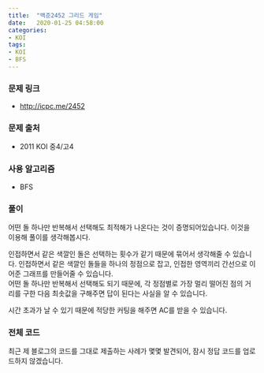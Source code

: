 ```yaml
---
title:  "백준2452 그리드 게임"
date:   2020-01-25 04:58:00
categories:
- KOI
tags:
- KOI
- BFS
---
```


### 문제 링크
* http://icpc.me/2452

### 문제 출처
* 2011 KOI 중4/고4

### 사용 알고리즘
* BFS

### 풀이
어떤 돌 하나만 반복해서 선택해도 최적해가 나온다는 것이 증명되어있습니다. 이것을 이용해 풀이를 생각해봅시다.

인접하면서 같은 색깔인 돌은 선택하는 횟수가 같기 때문에 묶어서 생각해줄 수 있습니다. 인접하면서 같은 색깔인 돌들을 하나의 정점으로 잡고, 인접한 영역끼리 간선으로 이어준 그래프를 만들어줄 수 있습니다.<br>
어떤 돌 하나만 반복해서 선택해도 되기 때문에, 각 정점별로 가장 멀리 떨어진 점의 거리를 구한 다음 최솟값을 구해주면 답이 된다는 사실을 알 수 있습니다.

시간 초과가 날 수 있기 때문에 적당한 커팅을 해주면 AC를 받을 수 있습니다.

### 전체 코드
최근 제 블로그의 코드를 그대로 제출하는 사례가 몇몇 발견되어, 잠시 정답 코드를 업로드하지 않겠습니다.
